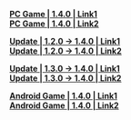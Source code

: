 **[PC Game | 1.4.0 | Link1](https://autopatchcn.bhsr.com/client/cn/20230926141222_ZKWHBONxYlx8PGYQ/StarRail_1.4.0.zip)**  
**[PC Game | 1.4.0 | Link2](https://bhrpg-prod.oss-accelerate.aliyuncs.com/client/cn/20230926141222_ZKWHBONxYlx8PGYQ/StarRail_1.4.0.zip)**  

**[Update | 1.2.0 -> 1.4.0 | Link1 ](https://autopatchcn.bhsr.com/client/beta/update/hkrpg_cn/33/game_1.2.0_1.4.0_hdiff_T5ZwNtghdjbMl0s8.zip)**   
**[Update | 1.2.0 -> 1.4.0 | Link2 ](https://bhrpg-prod.oss-accelerate.aliyuncs.com/client/beta/update/hkrpg_cn/33/game_1.2.0_1.4.0_hdiff_T5ZwNtghdjbMl0s8.zip)**

**[Update | 1.3.0 -> 1.4.0 | Link1 ](https://autopatchcn.bhsr.com/client/beta/update/hkrpg_cn/33/game_1.3.0_1.4.0_hdiff_cyokQi1nq6ZGtCUv.zip)**   
**[Update | 1.3.0 -> 1.4.0 | Link2 ](https://bhrpg-prod.oss-accelerate.aliyuncs.com/client/beta/update/hkrpg_cn/33/game_1.3.0_1.4.0_hdiff_cyokQi1nq6ZGtCUv.zip)**

**[Android Game | 1.4.0 | Link1](https://autopatchcn.bhsr.com/client/cn/20230926141222_ZKWHBONxYlx8PGYQ/StarRail_1.4.0_mihoyo.apk)**  
**[Android Game | 1.4.0 | Link2](https://bhrpg-prod.oss-accelerate.aliyuncs.com/client/cn/20230926141222_ZKWHBONxYlx8PGYQ/StarRail_1.4.0_mihoyo.apk)**  
